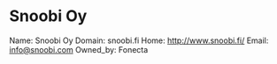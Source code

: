 
# Snoobi Oy

Name: Snoobi Oy
Domain: snoobi.fi
Home: http://www.snoobi.fi/
Email: info@snoobi.com
Owned_by: Fonecta
